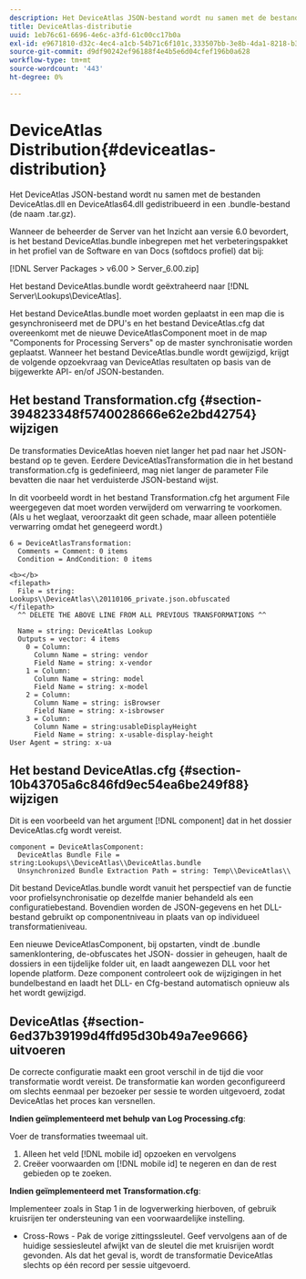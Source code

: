 ```yaml
---
description: Het DeviceAtlas JSON-bestand wordt nu samen met de bestanden DeviceAtlas.dll en DeviceAtlas64.dll gedistribueerd in een .bundle-bestand (de naam .tar.gz).
title: DeviceAtlas-distributie
uuid: 1eb76c61-6696-4e6c-a3fd-61c00cc17b0a
exl-id: e9671810-d32c-4ec4-a1cb-54b71c6f101c,333507bb-3e8b-4da1-8218-b35fcf8d5f80,aa811c7b-ef80-4f23-b395-0cbb7d2677a9
source-git-commit: d9df90242ef96188f4e4b5e6d04cfef196b0a628
workflow-type: tm+mt
source-wordcount: '443'
ht-degree: 0%

---
```


# DeviceAtlas Distribution{#deviceatlas-distribution}

Het DeviceAtlas JSON-bestand wordt nu samen met de bestanden DeviceAtlas.dll en DeviceAtlas64.dll gedistribueerd in een .bundle-bestand (de naam .tar.gz).

Wanneer de beheerder de Server van het Inzicht aan versie 6.0 bevordert, is het bestand DeviceAtlas.bundle inbegrepen met het verbeteringspakket in het profiel van de Software en van Docs (softdocs profiel) dat bij:

[!DNL Server Packages > v6.00 > Server_6.00.zip]

Het bestand DeviceAtlas.bundle wordt geëxtraheerd naar [!DNL Server\Lookups\DeviceAtlas].

Het bestand DeviceAtlas.bundle moet worden geplaatst in een map die is gesynchroniseerd met de DPU&#39;s en het bestand DeviceAtlas.cfg dat overeenkomt met de nieuwe DeviceAtlasComponent moet in de map &quot;Components for Processing Servers&quot; op de master synchronisatie worden geplaatst. Wanneer het bestand DeviceAtlas.bundle wordt gewijzigd, krijgt de volgende opzoekvraag van DeviceAtlas resultaten op basis van de bijgewerkte API- en/of JSON-bestanden.

## Het bestand Transformation.cfg {#section-394823348f5740028666e62e2bd42754} wijzigen

De transformaties DeviceAtlas hoeven niet langer het pad naar het JSON-bestand op te geven. Eerdere DeviceAtlasTransformation die in het bestand transformation.cfg is gedefinieerd, mag niet langer de parameter File bevatten die naar het verduisterde JSON-bestand wijst.

In dit voorbeeld wordt in het bestand Transformation.cfg het argument File weergegeven dat moet worden verwijderd om verwarring te voorkomen. (Als u het weglaat, veroorzaakt dit geen schade, maar alleen potentiële verwarring omdat het genegeerd wordt.)

```
6 = DeviceAtlasTransformation:  
  Comments = Comment: 0 items  
  Condition = AndCondition: 0 items

<b></b> 
<filepath>
  File = string: Lookups\\DeviceAtlas\\20110106_private.json.obfuscated 
</filepath> 
  ^^ DELETE THE ABOVE LINE FROM ALL PREVIOUS TRANSFORMATIONS ^^  
 
  Name = string: DeviceAtlas Lookup  
  Outputs = vector: 4 items  
    0 = Column:  
      Column Name = string: vendor  
      Field Name = string: x-vendor  
    1 = Column:  
      Column Name = string: model  
      Field Name = string: x-model  
    2 = Column:  
      Column Name = string: isBrowser  
      Field Name = string: x-isbrowser  
    3 = Column:  
      Column Name = string:usableDisplayHeight  
      Field Name = string: x-usable-display-height 
User Agent = string: x-ua  
```

## Het bestand DeviceAtlas.cfg {#section-10b43705a6c846fd9ec54ea6be249f88} wijzigen

Dit is een voorbeeld van het argument [!DNL component] dat in het dossier DeviceAtlas.cfg wordt vereist.

```
component = DeviceAtlasComponent: 
  DeviceAtlas Bundle File = string:Lookups\\DeviceAtlas\\DeviceAtlas.bundle 
  Unsynchronized Bundle Extraction Path = string: Temp\\DeviceAtlas\\
```

Dit bestand DeviceAtlas.bundle wordt vanuit het perspectief van de functie voor profielsynchronisatie op dezelfde manier behandeld als een configuratiebestand. Bovendien worden de JSON-gegevens en het DLL-bestand gebruikt op componentniveau in plaats van op individueel transformatieniveau.

Een nieuwe DeviceAtlasComponent, bij opstarten, vindt de .bundle samenklontering, de-obfuscates het JSON- dossier in geheugen, haalt de dossiers in een tijdelijke folder uit, en laadt aangewezen DLL voor het lopende platform. Deze component controleert ook de wijzigingen in het bundelbestand en laadt het DLL- en Cfg-bestand automatisch opnieuw als het wordt gewijzigd.

## DeviceAtlas {#section-6ed37b39199d4ffd95d30b49a7ee9666} uitvoeren

De correcte configuratie maakt een groot verschil in de tijd die voor transformatie wordt vereist. De transformatie kan worden geconfigureerd om slechts eenmaal per bezoeker per sessie te worden uitgevoerd, zodat DeviceAtlas het proces kan versnellen.

**Indien geïmplementeerd met behulp van Log Processing.cfg**:

Voer de transformaties tweemaal uit.

1. Alleen het veld [!DNL mobile id] opzoeken en vervolgens
1. Creëer voorwaarden om [!DNL mobile id] te negeren en dan de rest gebieden op te zoeken.

**Indien geïmplementeerd met Transformation.cfg**:

Implementeer zoals in Stap 1 in de logverwerking hierboven, of gebruik kruisrijen ter ondersteuning van een voorwaardelijke instelling.

* Cross-Rows - Pak de vorige zittingssleutel. Geef vervolgens aan of de huidige sessiesleutel afwijkt van de sleutel die met kruisrijen wordt gevonden. Als dat het geval is, wordt de transformatie DeviceAtlas slechts op één record per sessie uitgevoerd.
